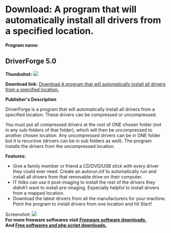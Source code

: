 # Download: A program that will automatically install all drivers from a specified location.

**Program name:**

## DriverForge 5.0

  
**Thumbshot:** ![](http://www.freewarefiles.com/screenshot/driverforge4_md.gif)   
  
**Download link:** [Download A program that will automatically install all drivers from a specified location.](http://freesoftwares.boysofts.com/DriverForge_program_43369.html)  
  


**Publisher's Description**  
  


DriverForge is a program that will automatically install all drivers from a specified location. These drivers can be compressed or uncompressed. 

You must put all compressed drivers at the root of ONE chosen folder (not in any sub-folders of that folder), which will then be uncompressed to another chosen location. Any uncompressed drivers can be in ONE folder but it is recursive (drivers can be in sub folders as well). The program installs the drivers from the uncompressed location.

**Features:**

  * Give a family member or friend a CD/DVD/USB stick with every driver they could ever need. Create an autorun.inf to automatically run and install all drivers from that removable drive on their computer. 
  * IT folks can use it post-imaging to install the rest of the drivers they didnA't want to install pre-imaging. Especially helpful to install drivers from a mapped location. 
  * Download the latest drivers from all the manufacturers for your machine. Point the program to install drivers from one location and hit Start! 

  
  
Screenshot: ![](http://www.freewarefiles.com/screenshot/driverforge4.gif)   
**For more freeware softwares visit [Freeware software downloads.](http://freesoftwares.boysofts.com/)**   
**And [Free softwares and php script downloads.](http://www.boysofts.com/)**
